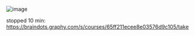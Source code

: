 
![image](https://github.com/balajisomasale/Complete-DevOps-Course/assets/35003840/4c1e1f2b-20a7-4e22-9ecf-3ff85ce795fc)

stopped 10 min: https://braindots.graphy.com/s/courses/65ff211ecee8e03576d9c105/take
